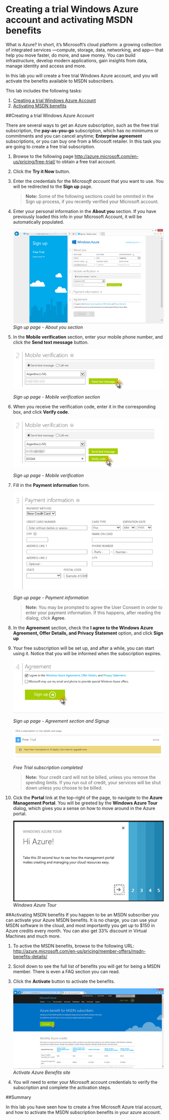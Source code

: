 ﻿Creating a trial Windows Azure account and activating MSDN benefits
===================================================================

What is Azure? In short, it’s Microsoft’s cloud platform: a growing collection of integrated services —compute, storage, data, networking, and app— that help you move faster, do more, and save money. You can build infrastructure, develop modern applications, gain insights from data, manage identity and access and more.

In this lab you will create a free trial Windows Azure account, and you will activate the benefits available to MSDN subscribers.

This lab includes the following tasks:

1. [Creating a trial Windows Azure Account](#Task1)
1. [Activating MSDN benefits](#Task2)

<a name="Task1" />
##Creating a trial Windows Azure Account

There are several ways to get an Azure subscription, such as the free trial subscription, the **pay-as-you-go** subscription, which has no minimums or commitments and you can cancel anytime; **Enterprise agreement** subscriptions, or you can buy one from a Microsoft retailer. In this task you are going to create a free trial subscription.

1. Browse to the following page http://azure.microsoft.com/en-us/pricing/free-trial/ to obtain a free trail account.
2. Click the **Try it Now** button.
3. Enter the credentials for the _Microsoft account_ that you want to use. You will be redirected to the **Sign up** page.

	> **Note:** Some of the following sections could be ommited in the Sign up process, if you recently verified your Microsoft account.

4. Enter your personal information in the **About you** section. If you have previously loaded this info in your Microsoft Account, it will be automatically populated.

	![Sign up page - About you section](images/signup1.png?raw=true)
	_Sign up page - About you section_
	
5. In the **Mobile verification** section, enter your mobile phone number, and click the **Send text message** button.

	![Sign up page - Mobile verification](images/signup_mobileverification.png?raw=true)
	
	_Sign up page - Mobile verification section_

6. When you receive the verification code, enter it in the corresponding box, and click **Verify code**.

	![Sign up page - Mobile verification section](images/signup_verifycode.png?raw=true)

	_Sign up page - Mobile verification_
	
7. Fill in the **Payment information** form.

	![Sign up page - Payment information](images/signup_payment.png?raw=true)

	_Sign up page - Payment information_
	
	> **Note:** You may be prompted to agree the User Consent in order to enter your payment information. If this happens, after reading the dialog, click **Agree**.

8. In the **Agreement** section, check the **I agree to the Windows Azure Agreement, Offer Details, and Privacy Statement** option, and click **Sign up**

9. Your free subscription will be set up, and after a while, you can start using it. Notice that you will be informed when the subscription expires.

	![Sign up page - Payment information](images/signup_agree.png?raw=true)

	_Sign up page - Agreement section and Signup_


	![Free Trial subscription completed](images/signup8.png?raw=true)

	_Free Trial subscription completed_
	
	> **Note:** Your credit card will not be billed, unless you remove the spending limits. If you run out of credit, your services will be shut down unless you choose to be billed.
	
10. Cick the **Portal** link at the top-right of the page, to navigate to the **Azure Management Portal**. You will be greeted by the **Windows Azure Tour** dialog, which gives you a sense on how to move around in the Azure portal.

	![Windows Azure Tour](images/AzureTour.png?raw=true)  
	_Windows Azure Tour_  
	
<a name="Task2" />
##Activating MSDN benefits
If you happen to be an MSDN subscriber you can activate your Azure MSDN benefits. It is no charge, you can use your MSDN software in the cloud, and most importantly you get up to $150 in Azure credits every month. You can also get 33% discount in Virtual Machines and much more. 

1. To active the MSDN benefits, browse to the following URL: http://azure.microsoft.com/en-us/pricing/member-offers/msdn-benefits-details/
2. Scroll down to see the full list of benefits you will get for being a MSDN member. There is even a FAQ section you can read.
3. Click the **Activate** button to activate the benefits.

	![Activate Azure Benefits site](images/AzureBenefits.png?raw=true)
	_Activate Azure Benefits site_
	
4. You will need to enter your Microsoft account credentials to verify the subscription and complete the activation steps.

<a name="Summary" />
##Summary

In this lab you have seen how to create a free Microsoft Azure trial account, and how to activate the MSDN subscription benefits in your azure account. 